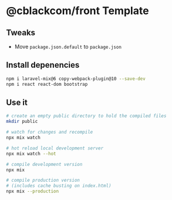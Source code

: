 # @cblackcom/front Template

## Tweaks
* Move `package.json.default` to `package.json`

## Install depenencies
```bash
npm i laravel-mix@6 copy-webpack-plugin@10 --save-dev
npm i react react-dom bootstrap
```

## Use it

```bash
# create an empty public directory to hold the compiled files
mkdir public

# watch for changes and recompile
npx mix watch

# hot reload local development server
npx mix watch --hot

# compile development version
npx mix

# compile production version
# (includes cache busting on index.html)
npx mix --production
```
